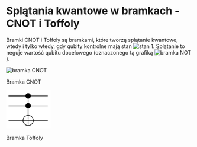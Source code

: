 # Splątania kwantowe w bramkach - CNOT i Toffoly

Bramki CNOT i Toffoly są bramkami, które tworzą splątanie kwantowe, wtedy i tylko wtedy, gdy qubity kontrolne mają stan ![stan 1](../../img/stan_1.svg?display=inline). Splątanie to neguje wartość qubitu docelowego (oznaczonego tą grafiką ![bramka NOT](../../img/char_not.svg?display=inline)).

![bramka CNOT](../../img/250px-CNOT_gate.png)

Bramka CNOT

![bramka Toffoly](../../../img/120px-Toffoli_gate.png)

Bramka Toffoly
